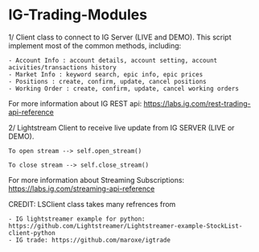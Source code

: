 # IG-Trading-Modules
 
 1/ Client class to connect to IG Server (LIVE and DEMO). This script implement most of the common methods, including:

	- Account Info : account details, account setting, account acivities/transactions history
	- Market Info : keyword search, epic info, epic prices
	- Positions : create, confirm, update, cancel positions
	- Working Order : create, confirm, update, cancel working orders
For more information about IG REST api: https://labs.ig.com/rest-trading-api-reference


2/ Lightstream Client to receive live update from IG SERVER (LIVE or DEMO).

	To open stream --> self.open_stream()

	To close stream --> self.close_stream()

For more information about Streaming Subscriptions: https://labs.ig.com/streaming-api-reference


CREDIT: LSClient class takes many refrences from

    - IG lightstreamer example for python: https://github.com/Lightstreamer/Lightstreamer-example-StockList-client-python
    - IG trade: https://github.com/maroxe/igtrade
